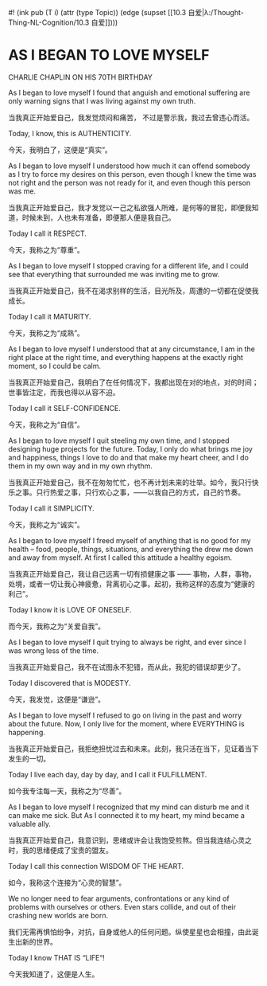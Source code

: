 #! (ink pub (T i) (attr (type Topic)) (edge (supset [[10.3 自爱|λ:/Thought-Thing-NL-Cognition/10.3 自爱]])))


# AS I BEGAN TO LOVE MYSELF

CHARLIE CHAPLIN ON HIS 70TH BIRTHDAY

As I began to love myself I found that anguish and emotional suffering are only warning signs that I was living against my own truth.

当我真正开始爱自己，我发觉烦闷和痛苦， 不过是警示我，我过去曾违心而活。

Today, I know, this is AUTHENTICITY.

今天，我明白了，这便是“真实”。

As I began to love myself I understood how much it can offend somebody as I try to force my desires on this person, even though I knew the time was not right and the person was not ready for it, and even though this person was me.

当我真正开始爱自己，我才发觉以一己之私欲强人所难，是何等的冒犯，即便我知道，时候未到，人也未有准备，即便那人便是我自己。

Today I call it RESPECT.

今天，我称之为“尊重”。

As I began to love myself I stopped craving for a different life, and I could see that everything that surrounded me was inviting me to grow.

当我真正开始爱自己，我不在渴求别样的生活，目光所及，周遭的一切都在促使我成长。

Today I call it MATURITY.

今天，我称之为“成熟”。

As I began to love myself I understood that at any circumstance, I am in the right place at the right time, and everything happens at the exactly right moment, so I could be calm.

当我真正开始爱自己，我明白了在任何情况下，我都出现在对的地点，对的时间；世事皆注定，而我也得以从容不迫。

Today I call it SELF-CONFIDENCE.

今天，我称之为“自信”。

As I began to love myself I quit steeling my own time, and I stopped designing huge projects for the future. Today, I only do what brings me joy and happiness, things I love to do and that make my heart cheer, and I do them in my own way and in my own rhythm.

当我真正开始爱自己，我不在匆匆忙忙，也不再计划未来的壮举。如今，我只行快乐之事。只行热爱之事，只行欢心之事，——以我自己的方式，自己的节奏。

Today I call it SIMPLICITY.

今天，我称之为“诚实”。

As I began to love myself I freed myself of anything that is no good for my health – food, people, things, situations, and everything the drew me down and away from myself. At first I called this attitude a healthy egoism.

当我真正开始爱自己，我让自己远离一切有损健康之事 —— 事物，人群，事物，处境，或者一切让我心神疲惫，背离初心之事。起初，我称这样的态度为“健康的利己”。

Today I know it is LOVE OF ONESELF.

而今天，我称之为“关爱自我”。

As I began to love myself I quit trying to always be right, and ever since I was wrong less of the time.

当我真正开始爱自己，我不在试图永不犯错，而从此，我犯的错误却更少了。

Today I discovered that is MODESTY.

今天，我发觉，这便是“谦逊”。

As I began to love myself I refused to go on living in the past and worry about the future. Now, I only live for the moment, where EVERYTHING is happening.

当我真正开始爱自己，我拒绝担忧过去和未来。此刻，我只活在当下，见证着当下发生的一切。

Today I live each day, day by day, and I call it FULFILLMENT.

如今我专注每一天，我称之为“尽善”。

As I began to love myself I recognized that my mind can disturb me and it can make me sick. But As I connected it to my heart, my mind became a valuable ally.

当我真正开始爱自己，我意识到，思绪或许会让我饱受煎熬。但当我连结心灵之时，我的思绪便成了宝贵的盟友。

Today I call this connection WISDOM OF THE HEART.

如今，我称这个连接为“心灵的智慧”。

We no longer need to fear arguments, confrontations or any kind of problems with ourselves or others. Even stars collide, and out of their crashing new worlds are born.

我们无需再惧怕纷争，对抗，自身或他人的任何问题。纵使星星也会相撞，由此诞生出新的世界。

Today I know THAT IS “LIFE“!

今天我知道了，这便是人生。